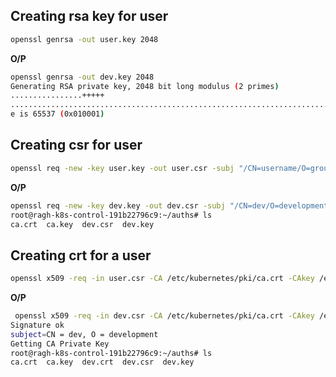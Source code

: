 ## Creating rsa key for user
~~~bash
openssl genrsa -out user.key 2048
~~~

**O/P**
~~~bash
openssl genrsa -out dev.key 2048
Generating RSA private key, 2048 bit long modulus (2 primes)
................+++++
................................................................................                                                  .....+++++
e is 65537 (0x010001)
~~~
## Creating csr for user
~~~bash
openssl req -new -key user.key -out user.csr -subj "/CN=username/O=groupname"
~~~
**O/P**

~~~bash
openssl req -new -key dev.key -out dev.csr -subj "/CN=dev/O=development"
root@ragh-k8s-control-191b22796c9:~/auths# ls
ca.crt  ca.key  dev.csr  dev.key
~~~

## Creating crt for a user
~~~bash
openssl x509 -req -in user.csr -CA /etc/kubernetes/pki/ca.crt -CAkey /etc/kubernetes/pki/ca.key -CAcreateserial -out user.crt -days 365
~~~

**O/P**
~~~bash
 openssl x509 -req -in dev.csr -CA /etc/kubernetes/pki/ca.crt -CAkey /etc/kubernetes/pki/ca.key -CAcreateserial -out dev.crt -days 365
Signature ok
subject=CN = dev, O = development
Getting CA Private Key
root@ragh-k8s-control-191b22796c9:~/auths# ls
ca.crt  ca.key  dev.crt  dev.csr  dev.key
~~~
